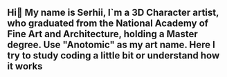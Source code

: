 ## Hi👋 My name is Serhii, I`m a 3D Character artist, who graduated from the National Academy of Fine Art and Architecture, holding a Master degree. Use "Anotomic" as my art name. Here I try to study coding a little bit or understand how it works

<!--
**Anotomic/Anotomic** is a ✨ _special_ ✨ repository because its `README.md` (this file) appears on your GitHub profile.

Here are some ideas to get you started:

- 🔭 I’m currently working on ...
- 🌱 I’m currently learning ...
- 👯 I’m looking to collaborate on ...
- 🤔 I’m looking for help with ...
- 💬 Ask me about ...
- 📫 How to reach me: ...
- 😄 Pronouns: ...
- ⚡ Fun fact: ...
-->

